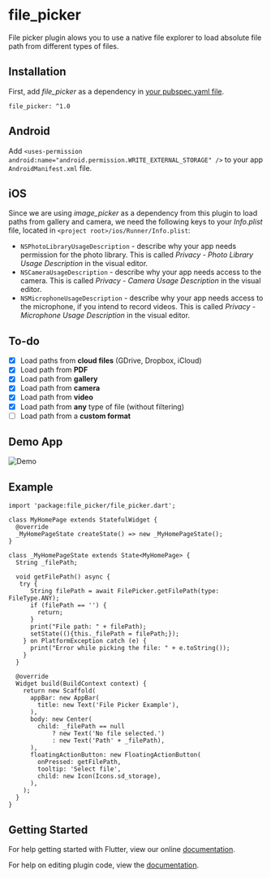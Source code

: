 # file_picker

File picker plugin alows you to use a native file explorer to load absolute file path from different types of files.

## Installation

First, add  *file_picker*  as a dependency in [your pubspec.yaml file](https://flutter.io/platform-plugins/).

```
file_picker: ^1.0
```
## Android
Add `<uses-permission android:name="android.permission.WRITE_EXTERNAL_STORAGE" />` to your app `AndroidManifest.xml` file.

## iOS
Since we are using *image_picker* as a dependency from this plugin to load paths from gallery and camera, we need the following keys to your _Info.plist_ file, located in `<project root>/ios/Runner/Info.plist`:

* `NSPhotoLibraryUsageDescription` - describe why your app needs permission for the photo library. This is called _Privacy - Photo Library Usage Description_ in the visual editor.
* `NSCameraUsageDescription` - describe why your app needs access to the camera. This is called _Privacy - Camera Usage Description_ in the visual editor.
* `NSMicrophoneUsageDescription` - describe why your app needs access to the microphone, if you intend to record videos. This is called _Privacy - Microphone Usage Description_ in the visual editor.

## To-do
* [X] Load paths from **cloud files** (GDrive, Dropbox, iCloud)
* [X] Load path from **PDF**
* [X] Load path from **gallery**
* [X] Load path from **camera**
* [X] Load path from **video**
* [X] Load path from **any** type of file (without filtering)
* [ ] Load path from a **custom format**

## Demo App

![Demo](https://github.com/miguelpruivo/plugins_flutter_file_picker/blob/master/example/demo.png)

## Example
```
import 'package:file_picker/file_picker.dart';

class MyHomePage extends StatefulWidget {
  @override
  _MyHomePageState createState() => new _MyHomePageState();
}

class _MyHomePageState extends State<MyHomePage> {
  String _filePath;

  void getFilePath() async {
   try {
      String filePath = await FilePicker.getFilePath(type: FileType.ANY);
      if (filePath == '') {
        return;
      }
      print("File path: " + filePath);
      setState((){this._filePath = filePath;});
    } on PlatformException catch (e) {
      print("Error while picking the file: " + e.toString());
    }
  }

  @override
  Widget build(BuildContext context) {
    return new Scaffold(
      appBar: new AppBar(
        title: new Text('File Picker Example'),
      ),
      body: new Center(
        child: _filePath == null
            ? new Text('No file selected.')
            : new Text('Path' + _filePath),
      ),
      floatingActionButton: new FloatingActionButton(
        onPressed: getFilePath,
        tooltip: 'Select file',
        child: new Icon(Icons.sd_storage),
      ),
    );
  }
}

```

## Getting Started

For help getting started with Flutter, view our online
[documentation](https://flutter.io/).

For help on editing plugin code, view the [documentation](https://flutter.io/platform-plugins/#edit-code).
